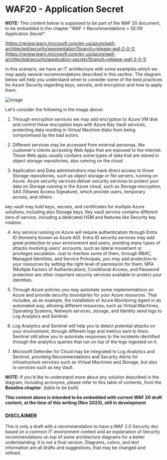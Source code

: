 # WAF20 - Application Secret

**NOTE:** 
This content below is supposed to be part of the WAF 20 document, to be embedded in the chapter "WAF > Recommendations > SE:09 Application Secret".

[https://review.learn.microsoft.com/en-us/azure/well-architected/security/segmentation?branch=release-waf-2-0-1](https://review.learn.microsoft.com/en-us/azure/well-architected/security/application-secrets?branch=release-waf-2-0-1)

in this scenario, we have an IT architecture with some examples which we may apply several recommendations described in this section. The diagram below will help you understand when to consider some of the best practices for Azure Security regarding keys, secrets, and encryption and how to apply them.

![image](https://github.com/rudneir2/WAF-Security---Recommendations---Application-Secret/assets/97529152/5f0c9125-f7f0-485b-9d95-0d1e72de77ea)


Let's consider the following in the image above:

1. Through encryption services we may add encryption to Azure VM disk and control these encryption keys with Azure Key Vault services, protecting data residing in Virtual Machine disks from being compromised by the bad actors.

2. Different services may be accessed from external personas, like customer's clients accessing Web Apps that are exposed to the internet. Those Web apps usually contains some types of data that are stored in object storage repositories, also running on the cloud.

3. Application and Data administrators may have direct access to those Storage repositories, such as object storage or file servers, running on Azure. Azure security services deliver security services to protect your data on Storage running in the Azure cloud, such as Storage encryption, SAS (Shared Access Signature), which provide users, temporary access, and others.

key vault may hold keys, secrets, and certificates for multiple Azure solutions, including also Storage keys. Key vault service contains different tiers of service, including a dedicated HSM and features like Security key rotation.

4. Any service running on Azure will require authentication through Entra ID (formerly known as Azure AD). Entra ID security services may add great protection to your environment and users, avoiding many types of attacks involving users' accounts, such as lateral movement or privileges escalation. Just to mention some of them, through RBAC, Managed Identities, and Service Principals, you may add protection to your resources by setting the right level of permission for them. MFA (Multiple Factors of Authentication), Conditional Access, and Password protection are other important security services available to protect your identities.

5. Through Azure policies you may automate some implementations on Azure and provide security boundaries for your Azure resources. That includes, as an example, the installation of Azure Monitoring Agent in an automated way, allowing different resources, such as Virtual Machines, Operating Systems, Network services, storage, and Identity send logs to Log Analytics and Sentinel.

6. Log Analytics and Sentinel will help you to detect potential attacks on your environment, through different logs and metrics sent to them. Sentinel still allow you to automate responses to the incidents identified through the analytics queries that run on top of the logs ingested on it.

7. Microsoft Defender for Cloud may be integrated to Log Analytics and Sentinel, providing Recommendations and Security Alerts for infrastructure services such as Virtual Machines and Storage, but also to services such as key Vault.

**NOTE:**
If you'd like to understand more about any solution described in the diagram, including acronyms, please refer to this table of contents, from the **Baseline chapter**.
(table to be built)

**This content above is intended to be embedded with current WAF 20 draft content, at the time of this writing (Nov 2023), still in development**

### DISCLAIMER
This is only a draft with a recommendation to have a WAF 2.0 Security doc based on a common IT environment context and an explanation of Security recommendations on top of some architecture diagrams for a better understanding. It is not a final version. Diagrams, colors, and text information are all drafts and suggestions, that may be changed and refined.



